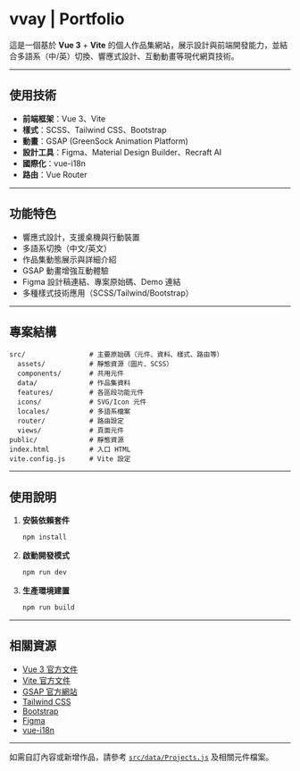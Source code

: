 # vvay | Portfolio

這是一個基於 **Vue 3** + **Vite** 的個人作品集網站，展示設計與前端開發能力，並結合多語系（中/英）切換、響應式設計、互動動畫等現代網頁技術。

---

## 使用技術

- **前端框架**：Vue 3、Vite
- **樣式**：SCSS、Tailwind CSS、Bootstrap
- **動畫**：GSAP (GreenSock Animation Platform)
- **設計工具**：Figma、Material Design Builder、Recraft AI
- **國際化**：vue-i18n
- **路由**：Vue Router

---

## 功能特色

- 響應式設計，支援桌機與行動裝置
- 多語系切換（中文/英文）
- 作品集動態展示與詳細介紹
- GSAP 動畫增強互動體驗
- Figma 設計稿連結、專案原始碼、Demo 連結
- 多種樣式技術應用（SCSS/Tailwind/Bootstrap）

---

## 專案結構

```
src/                # 主要原始碼（元件、資料、樣式、路由等）
  assets/           # 靜態資源（圖片、SCSS）
  components/       # 共用元件
  data/             # 作品集資料
  features/         # 各區段功能元件
  icons/            # SVG/Icon 元件
  locales/          # 多語系檔案
  router/           # 路由設定
  views/            # 頁面元件
public/             # 靜態資源
index.html          # 入口 HTML
vite.config.js      # Vite 設定
```

---

## 使用說明

1. **安裝依賴套件**
   ```sh
   npm install
   ```

2. **啟動開發模式**
   ```sh
   npm run dev
   ```

3. **生產環境建置**
   ```sh
   npm run build
   ```

---

## 相關資源

- [Vue 3 官方文件](https://vuejs.org/)
- [Vite 官方文件](https://vitejs.dev/)
- [GSAP 官方網站](https://greensock.com/gsap/)
- [Tailwind CSS](https://tailwindcss.com/)
- [Bootstrap](https://getbootstrap.com/)
- [Figma](https://www.figma.com/)
- [vue-i18n](https://vue-i18n.intlify.dev/)

---

如需自訂內容或新增作品，請參考 [`src/data/Projects.js`](src/data/Projects.js) 及相關元件檔案。
